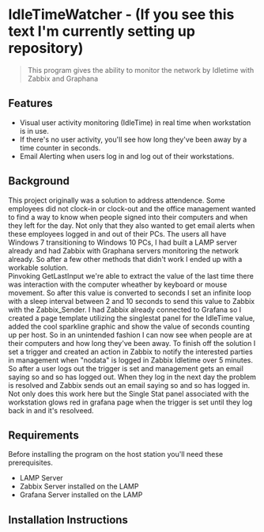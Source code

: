 # IdleTimeWatcher - (If you see this text I'm currently setting up repository)
> This program gives the ability to monitor the network by Idletime with Zabbix and Graphana
## Features
* Visual user activity monitoring (IdleTime) in real time when workstation is in use. 
* If there's no user activity, you'll see how long they've been away by a time counter in seconds.
* Email Alerting when users log in and log out of their workstations.
## Background
This project originally was a solution to address attendence. Some employees did not clock-in or clock-out and the office management wanted to find a way to know when people signed into their computers and when they left for the day. Not only that they also wanted to get email alerts when these employees logged in and out of their PCs. The users all have Windows 7 transitioning to Windows 10 PCs, I had built a LAMP server already and had Zabbix with Graphana servers monitoring the network already. So after a few other methods that didn't work I ended up with a workable solution.
<br>
Pinvoking GetLastInput we're able to extract the value of the last time there was interaction with the computer wheather by keyboard or mouse movement. So after this value is converted to seconds I set an infinite loop with a sleep interval between 2 and 10 seconds to send this value to Zabbix with the Zabbix_Sender. I had Zabbix already connected to Grafana so I created a page template utilizing the singlestat panel for the IdleTime value, added the cool sparkline graphic and show the value of seconds counting up per host. So in an unintended fashion I can now see when people are at their computers and how long they've been away. To finish off the solution I set a trigger and created an action in Zabbix to notify the interested parties in management when "nodata" is logged in Zabbix Idletime over 5 minutes. So after a user logs out the trigger is set and management gets an email saying so and so has logged out. When they log in the next day the problem is resolved and Zabbix sends out an email saying so and so has logged in. Not only does this work here but the Single Stat panel associated with the workstation glows red in grafana page when the trigger is set until they log back in and it's resolveed.
## Requirements
Before installing the program on the host station you'll need these prerequisites.
* LAMP Server
* Zabbix Server installed on the LAMP
* Grafana Server installed on the LAMP
## Installation Instructions
